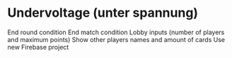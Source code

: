 # Undervoltage (unter spannung)

End round condition
End match condition
Lobby inputs (number of players and maximum points)
Show other players names and amount of cards
Use new Firebase project